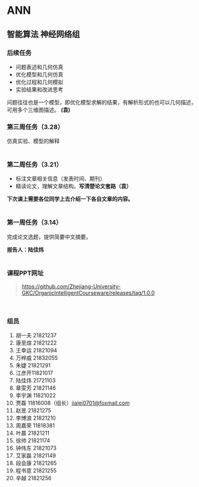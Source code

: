 # ANN
## 智能算法 神经网络组

### 后续任务
+ 问题表述和几何仿真
+ 优化模型和几何仿真
+ 优化过程和几何模拟
+ 实验结果和改进思考

问题往往也是一个模型，即优化模型求解的结果，有解析形式的也可以几何描述，可用多个三维图描述。 **(袁)**
</br>

### 第三周任务（3.28）
仿真实验、模型的解释
</br>
</br>

### 第二周任务（3.21）
+ 标注文章相关信息（发表时间、期刊）
+ 精读论文，理解文章结构。**写清楚论文套路（袁）**

**下次课上需要各位同学上去介绍一下各自文章的内容。**
</br>
</br>

### 第一周任务（3.14）
完成论文选题，提供简要中文摘要。

**报告人：陆佳炜**
</br>
</br>

### 课程PPT网址

> https://github.com/Zhejiang-University-GKC/OrganicIntelligentCourseware/releases/tag/1.0.0
</br>

### 组员
1. 胡一夫 21821237  
2. 康至煊 21821222  
3. 王幸运 21821094  
4. 万梓威 21832055  
5. 朱婕 21821291  
6. 江彦开11821017  
7. 陆佳炜 21721103  
8. 章雯芳 21821146  
9. 李宇渊 11821022  
10. 贾磊 11816008（组长）jialei0701@foxmail.com
11. 赵昱 21821275    
12. 李博浪 21821210  
13. 周嘉荣 11818381  
14. 叶晨 21821211
15. 徐帅 21821174
16. 钟伟东 21821073
17. 艾家磊 21821149
18. 段会康 21821265
19. 程书意 21821255
20. 辛越 21821256
